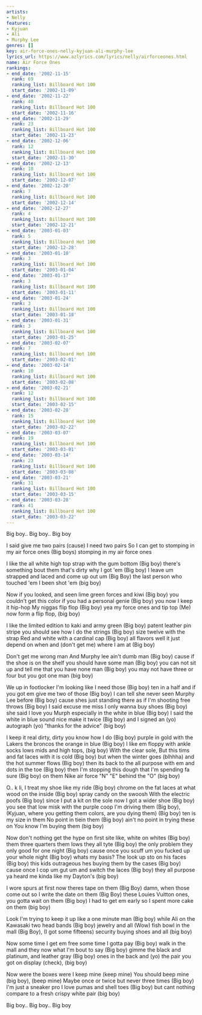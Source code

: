 ```yaml
---
artists:
- Nelly
features:
- Kyjuan
- Ali
- Murphy Lee
genres: []
key: air-force-ones-nelly-kyjuan-ali-murphy-lee
lyrics_url: https://www.azlyrics.com/lyrics/nelly/airforceones.html
name: Air Force Ones
rankings:
- end_date: '2002-11-15'
  rank: 69
  ranking_list: Billboard Hot 100
  start_date: '2002-11-09'
- end_date: '2002-11-22'
  rank: 40
  ranking_list: Billboard Hot 100
  start_date: '2002-11-16'
- end_date: '2002-11-29'
  rank: 23
  ranking_list: Billboard Hot 100
  start_date: '2002-11-23'
- end_date: '2002-12-06'
  rank: 12
  ranking_list: Billboard Hot 100
  start_date: '2002-11-30'
- end_date: '2002-12-13'
  rank: 10
  ranking_list: Billboard Hot 100
  start_date: '2002-12-07'
- end_date: '2002-12-20'
  rank: 7
  ranking_list: Billboard Hot 100
  start_date: '2002-12-14'
- end_date: '2002-12-27'
  rank: 4
  ranking_list: Billboard Hot 100
  start_date: '2002-12-21'
- end_date: '2003-01-03'
  rank: 5
  ranking_list: Billboard Hot 100
  start_date: '2002-12-28'
- end_date: '2003-01-10'
  rank: 3
  ranking_list: Billboard Hot 100
  start_date: '2003-01-04'
- end_date: '2003-01-17'
  rank: 3
  ranking_list: Billboard Hot 100
  start_date: '2003-01-11'
- end_date: '2003-01-24'
  rank: 3
  ranking_list: Billboard Hot 100
  start_date: '2003-01-18'
- end_date: '2003-01-31'
  rank: 3
  ranking_list: Billboard Hot 100
  start_date: '2003-01-25'
- end_date: '2003-02-07'
  rank: 7
  ranking_list: Billboard Hot 100
  start_date: '2003-02-01'
- end_date: '2003-02-14'
  rank: 10
  ranking_list: Billboard Hot 100
  start_date: '2003-02-08'
- end_date: '2003-02-21'
  rank: 12
  ranking_list: Billboard Hot 100
  start_date: '2003-02-15'
- end_date: '2003-02-28'
  rank: 15
  ranking_list: Billboard Hot 100
  start_date: '2003-02-22'
- end_date: '2003-03-07'
  rank: 19
  ranking_list: Billboard Hot 100
  start_date: '2003-03-01'
- end_date: '2003-03-14'
  rank: 23
  ranking_list: Billboard Hot 100
  start_date: '2003-03-08'
- end_date: '2003-03-21'
  rank: 31
  ranking_list: Billboard Hot 100
  start_date: '2003-03-15'
- end_date: '2003-03-28'
  rank: 41
  ranking_list: Billboard Hot 100
  start_date: '2003-03-22'
---
```



Big boy.. Big boy.. Big boy


I said give me two pairs
(cause) I need two pairs
So I can get to stomping in my air force ones
(Big boys) stomping in my air force ones


I like the all white high top strap with the gum bottom
(Big boy) there's something bout them that's dirty why I got 'em
(Big boy) I leave um strapped and laced and come up out um
(Big Boy) the last person who touched 'em I been shot 'em (big boy)


Now if you looked, and seen lime green forces and kiwi
(Big boy) you couldn't get this color if you had a personal genie
(Big boy) you now I keep it hip-hop
My niggas flip flop
(Big boy) yea my force ones and tip top
(Me) now form a flip flop, (big boy)


I like the limited edition to kaki and army green
(Big boy) patent leather pin stripe you should see how I do the strings
(Big boy) size twelve with the strap
Red and white with a cardinal cap
(Big boy) all flavors well it just depend
on when and (don't get me) where I am at (Big boy)


Don't get me wrong man
And Murphy lee ain't dumb man
(Big boy) cause if the shoe is on the shelf you should have some man
(Big boy) you can not sit up and tell me that you have none man
(Big boy) you may not have three or four but you got one man (big boy)




We up in footlocker I'm looking like I need those
(Big boy) ten in a half and if you got em give me two of those
(Big boy) I can tell she never seen Murphy Lee before
(Big boy) cause shes just standing there as if I'm shooting free throws
(Big boy) I said excuse me miss I only wanna buy shoes
(Big boy) she said I love you Murph especially in the white in blue
(Big boy) I said the white in blue sound nice make it twice
(Big boy) and I signed an (yo) autograph
(yo) "thanks for the advice" (big boy)


I keep it real dirty, dirty you know how I do
(Big boy) purple in gold with the Lakers the broncos the orange in blue
(Big boy) I like em floppy with ankle socks
lows mids and high tops, (big boy) With the clear sole,
But this tims and fat laces with it is cold
(Big boy) but when the winter goes (blhhha) and the hot summer flows
(Big boy) then its back to the all purpose with em and dots in the toe
(Big boy) then I'm stopping this dough that I'm spending fa sure
(Big boy) on them Nike air force "N" "E" behind the "O" (big boy)


O.. k li, I treat my shoe like my ride
(Big boy) chrome on the fat laces at what wood on the inside
(Big boy) spray candy on the swoosh
With the electric poofs
(Big boy) since I put a kit on the sole now I got a wider shoe
(Big boy) you see that low misk with the purple coop I'm driving them
(Big boy), (Kyjuan, where you getting them colors, are you dying them)
(Big boy) ten is my size in them
No point in tiein them
(Big boy) ain't no point in trying these on
You know I'm buying them (big boy)


Now don't nothing get the hype on first site like, white on whites
(Big boy) them three quarters them lows they all tyte
(Big boy) the only problem they only good for one night
(Big boy) cause once you scuff um you fucked up your whole night
(Big boy) whats my basis? The look up sto on his faces
(Big boy) this kids outrageous hes buying them by the cases
(Big boy) cause once I cop um gut um and switch the laces
(Big boy) they all purpose ya heard me kinda like my Dayton's (big boy)




I wore spurs at first now theres tape on them
(Big Boy) damn, when those come out so I write the date on them
(Big Boy) these Louies Vuitton ones, you gotta wait on them
(Big boy) I had to get em early so I spent more cake on them (big boy)


Look I'm trying to keep it up like a one minute man
(Big boy) while Ali on the Kawasaki two head bands
(Big boy) jewelry and all
(Wow) fish bowl in the mall
(Big Boy), (I got some fifteens) security buying shoes and all (big boy)


Now some time I get em free some time I gotta pay
(Big boy) walk in the mall and they now what I'm bout to say
(Big boy) gimme the black and platinum, and leather gray
(Big boy) ones in the back and (yo)
the pair you got on display (check), (big boy)


Now were the boxes were I keep mine (keep mine)
You should beep mine (big boy), (beep mine)
Maybe once or twice but never three times
(Big boy) I'm just a sneaker pro
I love pumas and shell toes
(Big boy) but cant nothing compare to a fresh crispy white pair (big boy)



Big boy.. Big boy.. Big boy



